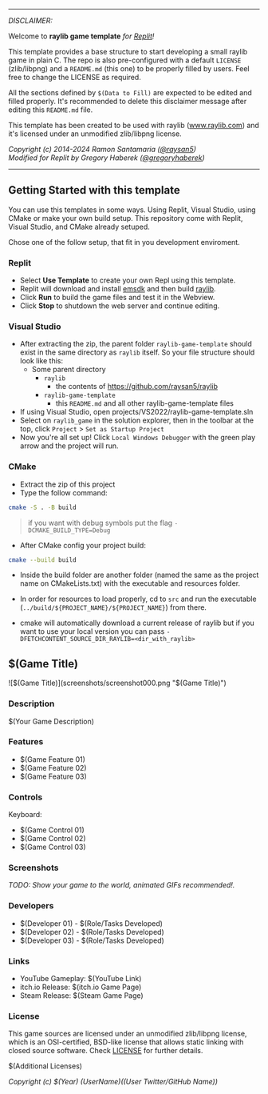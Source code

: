 -----------------------------------

_DISCLAIMER:_

Welcome to **raylib game template** *for [Replit](https://replit.com/)!*

This template provides a base structure to start developing a small raylib game in plain C. The repo is also pre-configured with a default `LICENSE` (zlib/libpng) and a `README.md` (this one) to be properly filled by users. Feel free to change the LICENSE as required.

All the sections defined by `$(Data to Fill)` are expected to be edited and filled properly. It's recommended to delete this disclaimer message after editing this `README.md` file.

This template has been created to be used with raylib (www.raylib.com) and it's licensed under an unmodified zlib/libpng license.

_Copyright (c) 2014-2024 Ramon Santamaria ([@raysan5](https://twitter.com/raysan5))_  
_Modified for Replit by Gregory Haberek ([@gregoryhaberek](https://twitter.com/gregoryhaberek))_

-----------------------------------
## Getting Started with this template

You can use this templates in some ways. Using Replit, Visual Studio, using CMake or make your own build setup. This repository come with Replit, Visual Studio, and CMake already setuped.

Chose one of the follow setup, that fit in you development enviroment.

### Replit

- Select **Use Template** to create your own Repl using this template.
- Replit will download and install [emsdk](https://github.com/emscripten-core/emsdk) and then build [raylib](https://github.com/raysan5/raylib).
- Click **Run** to build the game files and test it in the Webview.
- Click **Stop** to shutdown the web server and continue editing.

### Visual Studio

- After extracting the zip, the parent folder `raylib-game-template` should exist in the same directory as `raylib` itself.  So your file structure should look like this:
    - Some parent directory
        - `raylib`
            - the contents of https://github.com/raysan5/raylib
        - `raylib-game-template`
            - this `README.md` and all other raylib-game-template files
- If using Visual Studio, open projects/VS2022/raylib-game-template.sln
- Select on `raylib_game` in the solution explorer, then in the toolbar at the top, click `Project` > `Set as Startup Project`
- Now you're all set up!  Click `Local Windows Debugger` with the green play arrow and the project will run.

### CMake

- Extract the zip of this project
- Type the follow command:

```sh
cmake -S . -B build
```

> if you want with debug symbols put the flag `-DCMAKE_BUILD_TYPE=Debug`

- After CMake config your project build:

```sh
cmake --build build
```

- Inside the build folder are another folder (named the same as the project name on CMakeLists.txt) with the executable and resources folder.
- In order for resources to load properly, cd to `src` and run the executable (`../build/${PROJECT_NAME}/${PROJECT_NAME}`) from there.

- cmake will automatically download a current release of raylib but if you want to use your local version you can pass `-DFETCHCONTENT_SOURCE_DIR_RAYLIB=<dir_with_raylib>` 

## $(Game Title)

![$(Game Title)](screenshots/screenshot000.png "$(Game Title)")

### Description

$(Your Game Description)

### Features

 - $(Game Feature 01)
 - $(Game Feature 02)
 - $(Game Feature 03)

### Controls

Keyboard:
 - $(Game Control 01)
 - $(Game Control 02)
 - $(Game Control 03)

### Screenshots

_TODO: Show your game to the world, animated GIFs recommended!._

### Developers

 - $(Developer 01) - $(Role/Tasks Developed)
 - $(Developer 02) - $(Role/Tasks Developed)
 - $(Developer 03) - $(Role/Tasks Developed)

### Links

 - YouTube Gameplay: $(YouTube Link)
 - itch.io Release: $(itch.io Game Page)
 - Steam Release: $(Steam Game Page)

### License

This game sources are licensed under an unmodified zlib/libpng license, which is an OSI-certified, BSD-like license that allows static linking with closed source software. Check [LICENSE](LICENSE) for further details.

$(Additional Licenses)

*Copyright (c) $(Year) $(User Name) ($(User Twitter/GitHub Name))*
